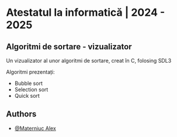 
# Atestatul la informatică | 2024 - 2025
## Algoritmi de sortare - vizualizator
Un vizualizator al unor algoritmi de sortare, creat în C, folosing SDL3

Algoritmi prezentați:
- Bubble sort
- Selection sort
- Quick sort



## Authors

- [@Materniuc Alex](https://github.com/MaterniucAlex)

